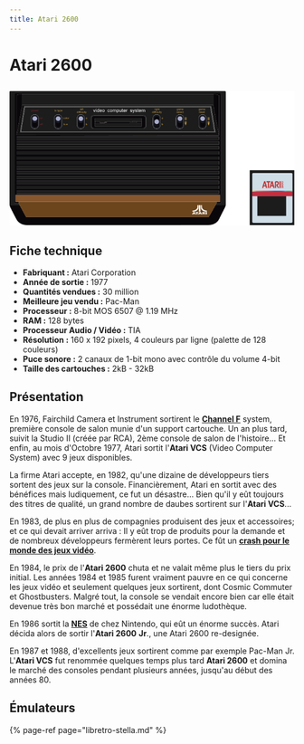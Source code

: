 ```yaml
---
title: Atari 2600
---
```


# Atari 2600

## 

![](./atari-2600/atari2600.svg)

## Fiche technique

* **Fabriquant :** Atari Corporation
* **Année de sortie :** 1977
* **Quantités vendues :** 30 million
* **Meilleure jeu vendu :** Pac-Man
* **Processeur :** 8-bit MOS 6507 @ 1.19 MHz
* **RAM :** 128 bytes
* **Processeur Audio / Vidéo :** TIA
* **Résolution :** 160 x 192 pixels, 4 couleurs par ligne \(palette de 128 couleurs\)
* **Puce sonore :** 2 canaux de 1-bit mono avec contrôle du volume 4-bit
* **Taille des cartouches :** 2kB - 32kB

## Présentation

En 1976, Fairchild Camera et Instrument sortirent le [**Channel F**](/fr/emulateurs/consoles-de-salon/channelf) system, première console de salon munie d'un support cartouche. Un an plus tard, suivit la Studio II \(créée par RCA\), 2ème console de salon de l'histoire... Et enfin, au mois d'Octobre 1977, Atari sortit l'**Atari VCS** \(Video Computer System\) avec 9 jeux disponibles.

La firme Atari accepte, en 1982, qu'une dizaine de développeurs tiers sortent des jeux sur la console. Financièrement, Atari en sortit avec des bénéfices mais ludiquement, ce fut un désastre... Bien qu'il y eût toujours des titres de qualité, un grand nombre de daubes sortirent sur l'**Atari VCS**...

En 1983, de plus en plus de compagnies produisent des jeux et accessoires; et ce qui devait arriver arriva : Il y eût trop de produits pour la demande et de nombreux développeurs fermèrent leurs portes. Ce fût un [**crash pour le monde des jeux vidéo**](https://fr.wikipedia.org/wiki/Krach_du_jeu_vid%C3%A9o_de_1983).

En 1984, le prix de l'**Atari 2600** chuta et ne valait même plus le tiers du prix initial. Les années 1984 et 1985 furent vraiment pauvre en ce qui concerne les jeux vidéo et seulement quelques jeux sortirent, dont Cosmic Commuter et Ghostbusters. Malgré tout, la console se vendait encore bien car elle était devenue très bon marché et possédait une énorme ludothèque.

En 1986 sortit la [**NES**](/fr/emulateurs/consoles-de-salon/nintendo-entertainement-system) de chez Nintendo, qui eût un énorme succès. Atari décida alors de sortir l'**Atari 2600** **Jr**., une Atari 2600 re-designée.

En 1987 et 1988, d'excellents jeux sortirent comme par exemple Pac-Man Jr. L'**Atari VCS** fut renommée quelques temps plus tard **Atari 2600** et domina le marché des consoles pendant plusieurs années, jusqu'au début des années 80.

## Émulateurs

{% page-ref page="libretro-stella.md" %}

